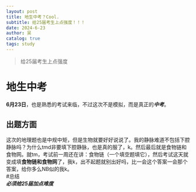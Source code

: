 ```yaml
---
layout: post
title: 地生中考？Cool.
subtitle: 给25届考生上点强度！！！
date: 2024-6-23
author: 吴
catalog: true
tags: study
---
```


> 给25届考生上点强度
# 地生中考  
**6月23日**，也是熟悉的考试来临，不过这次不是模拟，而是真正的***中考***。  
## 出题方面  
这次的地理题也是中规中矩，但是生物就要好好说说了。我的静脉难道不包括下腔静脉吗？为什么tmd非要填下腔静脉，也是真的服了，k。然后最后就是食物链和食物网。就tm，考试前一周还在讲：食物链（一个填空题填它），然后考试这天就变成填**食物链和食物网**了，我k，出不起题就别出好吗，比一会这个答案一会那个答案，给你多么NB似的我k。  
#总结  
***必须给25届加点难度***  
